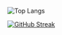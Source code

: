 
![Top Langs](https://github-readme-stats.vercel.app/api/top-langs?username=anuruddhal&layout=compact&langs_count=8&card_width=320&show_icons=true&theme=dark&bg_color=00000000)

[![GitHub Streak](https://streak-stats.demolab.com?user=anuruddhal&theme=dark)](https://git.io/streak-stats)
